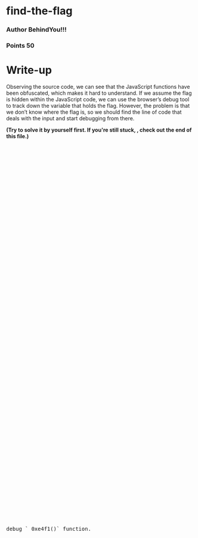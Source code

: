 # find-the-flag
### Author   BehindYou!!!    
### Points   50  
  
# Write-up 

Observing the source code, we can see that the JavaScript functions have been obfuscated, which makes it hard to understand. If we assume the flag is hidden within the JavaScript code, we can use the browser’s debug tool to track down the variable that holds the flag. However, the problem is that   we don’t know where the flag is, so we should find the line of code that deals with the input and start debugging from there.


**(Try to solve it by yourself first. If you're still stuck, , check out the end of this file.)**

<pre>































































  
debug `_0xe4f1()` function. 
</pre>
